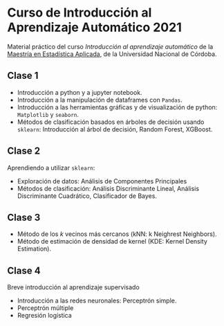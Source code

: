# Curso de Introducción al Aprendizaje Automático 2021

Material práctico del curso *Introducción al aprendizaje automático* de la [Maestría en Estadística Aplicada](https://www.graduados.eco.unc.edu.ar/es/formacion/maestrias/mea-maestria-en-estadistica-aplicada), de la Universidad Nacional de Córdoba.

## Clase 1

- Introducción a python y a jupyter notebook.
- Introducción a la manipulación de dataframes con `Pandas`.
- Introducción a las herramientas gráficas y de visualización de python: `Matplotlib` y `seaborn`.
- Métodos de clasificación basados en árboles de decisión usando `sklearn`: Introducción al árbol de decisión, Random Forest, XGBoost.

## Clase 2

Aprendiendo a utilizar `sklearn`:

- Exploración de datos: Análisis de Componentes Principales
- Métodos de clasificación: Análisis Discriminante Lineal, Análisis Discriminante Cuadrático, Clasificador de Bayes.

## Clase 3

- Método de los *k* vecinos más cercanos (kNN: k Neighrest Neighbors).
- Método de estimación de densidad de kernel (KDE: Kernel Density Estimation).

## Clase 4

Breve introducción al aprendizaje supervisado 

- Introducción a las redes neuronales: Perceptrón simple.
- Perceptrón múltiple
- Regresión logística 
